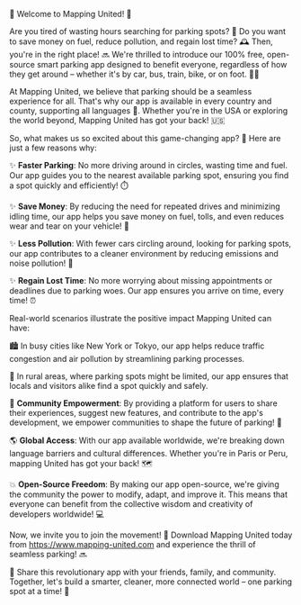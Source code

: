 🌟 Welcome to Mapping United! 🌟

Are you tired of wasting hours searching for parking spots? 💨 Do you want to save money on fuel, reduce pollution, and regain lost time? 🕰️ Then, you're in the right place! 🔜 We're thrilled to introduce our 100% free, open-source smart parking app designed to benefit everyone, regardless of how they get around – whether it's by car, bus, train, bike, or on foot. 🚶‍♀️

At Mapping United, we believe that parking should be a seamless experience for all. That's why our app is available in every country and county, supporting all languages 💬. Whether you're in the USA or exploring the world beyond, Mapping United has got your back! 🇺🇸

So, what makes us so excited about this game-changing app? 🤔 Here are just a few reasons why:

✨ **Faster Parking**: No more driving around in circles, wasting time and fuel. Our app guides you to the nearest available parking spot, ensuring you find a spot quickly and efficiently! ⏱️

✨ **Save Money**: By reducing the need for repeated drives and minimizing idling time, our app helps you save money on fuel, tolls, and even reduces wear and tear on your vehicle! 💸

✨ **Less Pollution**: With fewer cars circling around, looking for parking spots, our app contributes to a cleaner environment by reducing emissions and noise pollution! 🌿

✨ **Regain Lost Time**: No more worrying about missing appointments or deadlines due to parking woes. Our app ensures you arrive on time, every time! ⏰

Real-world scenarios illustrate the positive impact Mapping United can have:

🏙️ In busy cities like New York or Tokyo, our app helps reduce traffic congestion and air pollution by streamlining parking processes.

🌳 In rural areas, where parking spots might be limited, our app ensures that locals and visitors alike find a spot quickly and safely.

💪 **Community Empowerment**: By providing a platform for users to share their experiences, suggest new features, and contribute to the app's development, we empower communities to shape the future of parking! 🤝

🌎 **Global Access**: With our app available worldwide, we're breaking down language barriers and cultural differences. Whether you're in Paris or Peru, mapping United has got your back! 🗺️

💥 **Open-Source Freedom**: By making our app open-source, we're giving the community the power to modify, adapt, and improve it. This means that everyone can benefit from the collective wisdom and creativity of developers worldwide! 💻

Now, we invite you to join the movement! 🎉 Download Mapping United today from https://www.mapping-united.com and experience the thrill of seamless parking! 🔜

📲 Share this revolutionary app with your friends, family, and community. Together, let's build a smarter, cleaner, more connected world – one parking spot at a time! 🌟